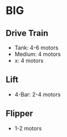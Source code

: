 # BIG

## Drive Train
- Tank: 4-6 motors
- Medium: 4 motors
- x: 4 motors
  
## Lift
- 4-Bar: 2-4 motors

## Flipper
- 1-2 motors
